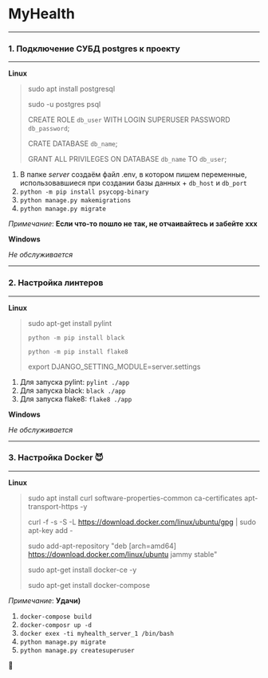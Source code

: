 # MyHealth

***

### 1. Подключение СУБД postgres к проекту

***

**Linux**

> sudo apt install postgresql
> 
> sudo -u postgres psql
> 
> CREATE ROLE `db_user` WITH LOGIN SUPERUSER PASSWORD `db_password`;
> 
> CRATE DATABASE `db_name`;
> 
> GRANT ALL PRIVILEGES ON DATABASE `db_name` TO `db_user`;

1. В папке *server* создаём файл .env, в котором пишем переменные,<br> 
использовавшиеся при создании базы данных + `db_host` и `db_port`
2. `python -m pip install psycopg-binary`
3. `python manage.py makemigrations`
4. `python manage.py migrate`

*Примечание*: **Если что-то пошло не так, не отчаивайтесь и забейте xxx**

**Windows**

*Не обслуживается*

***

### 2. Настройка линтеров

***

**Linux**

> sudo apt-get install pylint
> 
> `python -m pip install black`
> 
> `python -m pip install flake8`
> 
> export DJANGO_SETTING_MODULE=server.settings

1. Для запуска pylint: `pylint ./app`
2. Для запуска black: `black ./app`
3. Для запуска flake8: `flake8 ./app`

**Windows**

*Не обслуживается*

***

### 3. Настройка Docker 😈

***

**Linux**

> sudo apt install curl software-properties-common ca-certificates apt-transport-https -y
> 
> curl -f -s -S -L https://download.docker.com/linux/ubuntu/gpg | sudo apt-key add -
> 
> sudo add-apt-repository "deb [arch=amd64] https://download.docker.com/linux/ubuntu jammy stable"
> 
> sudo apt-get install docker-ce -y
> 
> sudo apt-get install docker-compose

*Примечание*: **Удачи)**

1. `docker-compose build`
2. `docker-composr up -d`
3. `docker exex -ti myhealth_server_1 /bin/bash`
4. `python manage.py migrate`
5. `python manage.py createsuperuser`

🥳